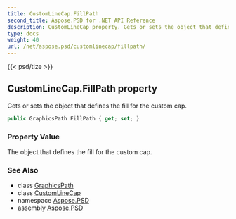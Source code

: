 ```yaml
---
title: CustomLineCap.FillPath
second_title: Aspose.PSD for .NET API Reference
description: CustomLineCap property. Gets or sets the object that defines the fill for the custom cap
type: docs
weight: 40
url: /net/aspose.psd/customlinecap/fillpath/
---
```

{{< psd/tize >}}
## CustomLineCap.FillPath property

Gets or sets the object that defines the fill for the custom cap.

```csharp
public GraphicsPath FillPath { get; set; }
```

### Property Value

The object that defines the fill for the custom cap.

### See Also

* class [GraphicsPath](../../graphicspath/)
* class [CustomLineCap](../)
* namespace [Aspose.PSD](../../customlinecap/)
* assembly [Aspose.PSD](../../../)


